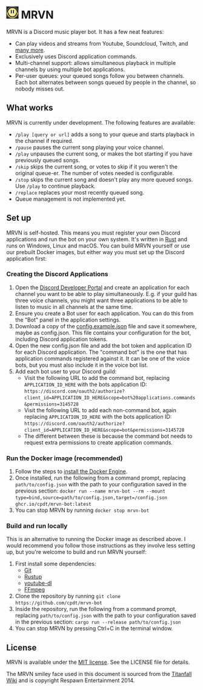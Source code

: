 # ![MRVN smiley face](mrvn.png) MRVN

MRVN is a Discord music player bot. It has a few neat features:

 - Can play videos and streams from Youtube, Soundcloud, Twitch, and
   [many more](https://ytdl-org.github.io/youtube-dl/supportedsites.html).
 - Exclusively uses Discord application commands.
 - Multi-channel support: allows simultaneous playback in multiple channels by
   using multiple bot applications.
 - Per-user queues: your queued songs follow you between channels. Each bot
   alternates between songs queued by people in the channel, so nobody misses
   out.

## What works

MRVN is currently under development. The following features are available:

 - `/play [query or url]` adds a song to your queue and starts playback in the
   channel if required.
 - `/pause` pauses the current song playing your voice channel.
 - `/play` unpauses the current song, or makes the bot starting if you have
   previously queued songs.
 - `/skip` skips the current song, or votes to skip if it you weren't the
   original queue-er. The number of votes needed is configurable.
 - `/stop` skips the current song and doesn't play any more queued songs. Use
   `/play` to continue playback.
 - `/replace` replaces your most recently queued song.
 - Queue management is not implemented yet.

## Set up

MRVN is self-hosted. This means you must register your own Discord applications
and run the bot on your own system. It's written in
[Rust](https://www.rust-lang.org/) and runs on Windows, Linux and macOS. You
can build MRVN yourself or use our prebuilt Docker images, but either way you
must set up the Discord application first:

### Creating the Discord Applications

1. Open the [Discord Developer Portal](https://discord.com/developers) and
   create an application for each channel you want to be able to play
   simultaneously. E.g. if your guild has three voice channels, you might want
   three applications to be able to listen to music in all channels at the same
   time.
2. Ensure you create a Bot user for each application. You can do this from the
   "Bot" panel in the application settings.
3. Download a copy of the [config.example.json](https://github.com/cpdt/mrvn-bot/blob/master/config.example.json)
   file and save it somewhere, maybe as config.json. This file contains your 
   configuration for the bot, including Discord application tokens.
4. Open the new config.json file and add the bot token and application ID for
   each Discord application. The "command bot" is the one that has application
   commands registered against it. It can be one of the voice bots, but you must
   also include it in the voice bot list.
5. Add each bot user to your Discord guild:
    - Visit the following URL to add the command bot, replacing
      `APPLICATION_ID_HERE` with the bots application ID:
      `https://discord.com/oauth2/authorize?client_id=APPLICATION_ID_HERE&scope=bot%20applications.commands&permissions=3145728`
    - Visit the following URL to add each non-command bot, again replacing
      `APPLICATION_ID_HERE` with the bots application ID:
      `https://discord.com/oauth2/authorize?client_id=APPLICATION_ID_HERE&scope=bot&permissions=3145728`
    - The different between these is because the command bot needs to request
      extra permissions to create application commands.

### Run the Docker image (recommended)

 1. Follow the steps to [install the Docker Engine](https://docs.docker.com/engine/install/).
 2. Once installed, run the following from a command prompt, replacing 
    `path/to/config.json` with the path to your configuration saved in the
    previous section: `docker run --name mrvn-bot --rm --mount type=bind,source=path/to/config.json,target=/config.json ghcr.io/cpdt/mrvn-bot:latest`
 3. You can stop MRVN by running `docker stop mrvn-bot`

### Build and run locally

This is an alternative to running the Docker image as described above. I would
recommend you follow those instructions as they involve less setting up, but
you're welcome to build and run MRVN yourself:

 1. First install some dependencies:
    - [Git](https://git-scm.com/)
    - [Rustup](https://rustup.rs/)
    - [youtube-dl](https://youtube-dl.org/)
    - [FFmpeg](https://www.ffmpeg.org)
 2. Clone the repository by running `git clone https://github.com/cpdt/mrvn-bot`
 3. Inside the repository, run the following from a command prompt, replacing
    `path/to/config.json` with the path to your configuration saved in the
    previous section: `cargo run --release path/to/config.json`
 4. You can stop MRVN by pressing Ctrl+C in the terminal window.

## License

MRVN is available under the [MIT license](https://opensource.org/licenses/MIT).
See the LICENSE file for details.

The MRVN smiley face used in this document is sourced from the [Titanfall Wiki](https://titanfall.fandom.com/wiki/Mk._III_Mobile_Robotic_Versatile_Entity_Automated_Assistant) and is copyright Respawn Entertainment 2014.
